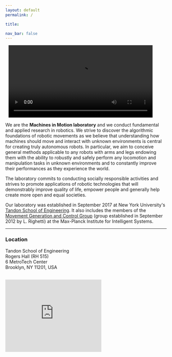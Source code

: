 ```yaml
---
layout: default
permalink: /

title:

nav_bar: false
---
```


<video autoplay playsinline width="450px" class="object-fit-sm-fill float-md-start mx-auto d-block" style="padding-left:10px; padding-right:50px;">
<source src="{{ 'output.mp4' | prepend: '/assets/video/' | prepend: site.baseurl }}"></video>

<div class="container">
<p>We are the <b>Machines in Motion laboratory</b> and we conduct fundamental and applied research in robotics.
We strive to discover the algorithmic foundations of robotic movements as we believe
that understanding how machines should move and interact with unknown environments is central for creating truly autonomous robots.
In particular, we aim to conceive general methods applicable to any robots with arms and legs endowing them with the ability
to robustly and safely perform any locomotion and manipulation tasks in unknown environments and to constantly improve their performances as they experience the world.
</p>
<p>
The laboratory commits to conducting socially responsible activities and strives to promote applications of robotic technologies that will demonstrably improve quality of life, empower people and generally help create more open and equal societies.
</p>

<p>
Our laboratory was established in September 2017 at New York University's 
<a href="engineering.nyu.edu/">Tandon School of Engineering</a>.
 It also includes the members of the <a href="https://mg.is.mpg.de/">Movement Generation and Control Group</a> (group established in September 2012 by L. Righetti) at the Max-Planck Institute for Intelligent Systems.
</p>
</div>





<div class="contacts">
      <a href="mailto:{{ site.email | encode_email }}">
        <i class="bi bi-envelope-fill"></i>
      </a>
      <a href="https://scholar.google.com/citations?user=LuA1j4oAAAAJ&hl=en&oi=ao">
        <i class="ai ai-google-scholar"></i>
      </a>
      <a href="https://github.com/machines-in-motion">
        <i class="bi bi-github"></i>
      </a>
      <a href="https://www.youtube.com/@machinesinmotionlabmovemen6833">
        <i class="bi bi-youtube"></i>
      </a>
      <a href="https://twitter.com/machines_motion">
        <i class="bi bi-twitter"></i>
      </a>
</div>

---

  <div class="row align-items-start">
    <div class="col-md-4 col-sm-12" style="padding-bottom: 30px">
      <h3>Location</h3> 
      Tandon School of Engineering  <br>
      Rogers Hall (RH 515)  <br>
      6 MetroTech Center  <br>
      Brooklyn, NY 11201, USA    
    </div>
    <div class="col align-self-end">
      <iframe src="https://www.google.com/maps/embed?pb=!1m18!1m12!1m3!1d23574.021381281626!2d-73.98967183690199!3d40.71027120624558!2m3!1f0!2f0!3f0!3m2!1i1024!2i768!4f13.1!3m3!1m2!1s0x89c25a4a4d8396f3%3A0xda9b313d596491f7!2sNew%20York%20University%20Tandon%20School%20of%20Engineering!5e0!3m2!1sfr!2sus!4v1679248485748!5m2!1sfr!2sus" width="300" height="225" style="border:0;" allowfullscreen="" loading="lazy" referrerpolicy="no-referrer-when-downgrade"></iframe>
    </div>
  </div>

